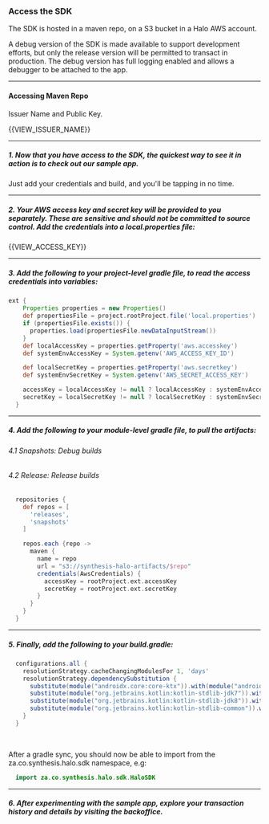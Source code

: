 ### Access the SDK

The SDK is hosted in a maven repo, on a S3 bucket in a Halo AWS account.

A debug version of the SDK is made available to support development efforts, but only the release version will be permitted to transact in production. The debug version has full logging enabled and allows a debugger to be attached to the app.

---

#### Accessing Maven Repo
Issuer Name and Public Key.

{{VIEW_ISSUER_NAME}}

---

##### 1. Now that you have access to the SDK, the quickest way to see it in action is to check out our sample app.

Just add your credentials and build, and you'll be tapping in no time.

---

##### 2. Your AWS access key and secret key will be provided to you separately. These are sensitive and should not be committed to source control. Add the credentials into a local.properties file:

{{VIEW_ACCESS_KEY}}

---

##### 3. Add the following to your project-level gradle file, to read the access credentials into variables:

```gradle
ext {
    Properties properties = new Properties()
    def propertiesFile = project.rootProject.file('local.properties')
    if (propertiesFile.exists()) {
      properties.load(propertiesFile.newDataInputStream())
    }
    def localAccessKey = properties.getProperty('aws.accesskey')
    def systemEnvAccessKey = System.getenv('AWS_ACCESS_KEY_ID')

    def localSecretKey = properties.getProperty('aws.secretkey')
    def systemEnvSecretKey = System.getenv('AWS_SECRET_ACCESS_KEY')

    accessKey = localAccessKey != null ? localAccessKey : systemEnvAccessKey
    secretKey = localSecretKey != null ? localSecretKey : systemEnvSecretKey
  }
```

---

##### 4. Add the following to your module-level gradle file, to pull the artifacts:
###### 4.1 Snapshots: Debug builds
###### 4.2 Release: Release builds

```gradle
  repositories {
    def repos = [
      'releases',
      'snapshots'
    ]

    repos.each {repo ->
      maven {
        name = repo
        url = "s3://synthesis-halo-artifacts/$repo"
        credentials(AwsCredentials) {
          accessKey = rootProject.ext.accessKey
          secretKey = rootProject.ext.secretKey
        }
      }
    }
  }          
```

---

##### 5. Finally, add the following to your build.gradle:

```gradle
  configurations.all {
    resolutionStrategy.cacheChangingModulesFor 1, 'days'
    resolutionStrategy.dependencySubstitution {
      substitute(module("androidx.core:core-ktx")).with(module("androidx.core:core-ktx:(*, 1.3.2]"))
      substitute(module("org.jetbrains.kotlin:kotlin-stdlib-jdk7")).with(module("org.jetbrains.kotlin:kotlin-stdlib-jdk7:(*, 1.3.72]"))
      substitute(module("org.jetbrains.kotlin:kotlin-stdlib-jdk8")).with(module("org.jetbrains.kotlin:kotlin-stdlib-jdk7:(*, 1.3.72]"))
      substitute(module("org.jetbrains.kotlin:kotlin-stdlib-common")).with(module("org.jetbrains.kotlin:kotlin-stdlib-common:(*, 1.3.72]"))
    }
  }
```

<br />

After a gradle sync, you should now be able to import from the za.co.synthesis.halo.sdk namespace, e.g:

```kotlin
  import za.co.synthesis.halo.sdk.HaloSDK
```

---

##### 6. After experimenting with the sample app, explore your transaction history and details by visiting the **backoffice**.
